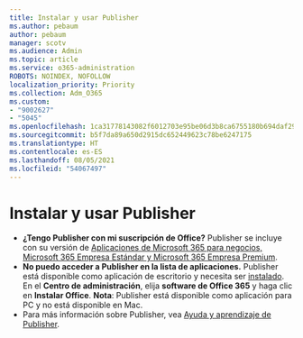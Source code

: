 ```yaml
---
title: Instalar y usar Publisher
ms.author: pebaum
author: pebaum
manager: scotv
ms.audience: Admin
ms.topic: article
ms.service: o365-administration
ROBOTS: NOINDEX, NOFOLLOW
localization_priority: Priority
ms.collection: Adm_O365
ms.custom:
- "9002627"
- "5045"
ms.openlocfilehash: 1ca31778143082f6012703e95be06d3b8ca6755180b694daf29f7fda0c64532f
ms.sourcegitcommit: b5f7da89a650d2915dc652449623c78be6247175
ms.translationtype: HT
ms.contentlocale: es-ES
ms.lasthandoff: 08/05/2021
ms.locfileid: "54067497"
---
```

# <a name="install-and-use-publisher"></a>Instalar y usar Publisher

- **¿Tengo Publisher con mi suscripción de Office?** Publisher se incluye con su versión de [Aplicaciones de Microsoft 365 para negocios, Microsoft 365 Empresa Estándar y Microsoft 365 Empresa Premium](https://products.office.com/compare-all-microsoft-office-products?activetab=tab:primaryr2).
- **No puedo acceder a Publisher en la lista de aplicaciones.**  Publisher está disponible como aplicación de escritorio y necesita ser [instalado](https://support.office.com/article/Install-Office-apps-from-Office-365-dcf2d841-dac7-455b-9a77-fc8f7ee92702). En el **Centro de administración**, elija **software de Office 365** y haga clic en **Instalar Office**. **Nota**: Publisher está disponible como aplicación para PC y no está disponible en Mac.
- Para más información sobre Publisher, vea [Ayuda y aprendizaje de Publisher](https://support.office.com/publisher).
